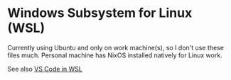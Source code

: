 # Windows Subsystem for Linux (WSL)

Currently using Ubuntu and only on work machine(s), so I don't use these files much. Personal machine has NixOS installed natively for Linux work.

See also [VS Code in WSL](https://code.visualstudio.com/docs/remote/wsl)
